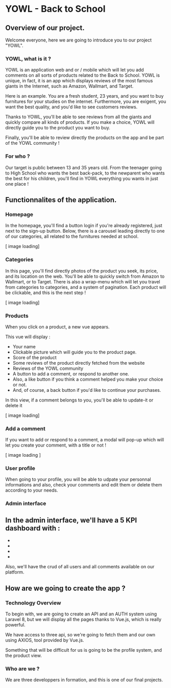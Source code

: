 # YOWL - Back to School

## Overview of our project.

Welcome everyone, here we are going to introduce you to our project "YOWL".

### YOWL, what is it ?

YOWL is an application web and or / mobile which will let you add comments on all sorts of products related to the Back to School.
YOWL is unique, in fact, it is an app which displays reviews of the most famous giants in the Internet, such as Amazon, Wallmart, and Target.

Here is an example. You are a fresh student, 23 years, and you want to buy furnitures for your studies on the internet. Furthermore, you are exigent, you want the best quality, and you'd like to see customers reviews.

Thanks to YOWL, you'll be able to see reviews from all the giants and quickly compare all kinds of products. If you make a choice, YOWL will directly guide you to the product you want to buy. 

Finally, you'll be able to review directly the products on the app and be part of the YOWL community !

### For who ?

Our target is public between 13 and 35 years old. From the teenager going to High School who wants the best back-pack, to the newparent who wants the best for his children, you'll find in YOWL everything you wants in just one place !



## Functionnalites of the application. 

### Homepage

In the homepage, you'll find a button login if you're already registered, just next to the sign-up button. 
Below, there is a carousel leading directly to one of our categories, all related to the furnitures needed at school.

[ image loading]

### Categories

In this page, you'll find directly photos of the product you seek, its price, and its location on the web. You'll be able to quickly switch from Amazon to Wallmart, or to Target. There is also a wrap-menu which will let you travel from categories to categories, and a system of pagination. Each product will be clickable, and this is the next step !

[ image loading]

### Products

When you click on a product, a new vue appears. 

This vue will display  : 

- Your name
- Clickable picture which will guide you to the product page.
- Score of the product 
- Some reviews of the product directly fetched from the website
- Reviews of the YOWL community
- A button to add a comment, or respond to another one.
- Also, a like button if you think a comment helped you make your choice or not.
- And, of course, a back button if you'd like to continue your purchases.

In this view, if a comment belongs to you,  you'll be able to update-it or delete it

[ image loading]

### Add a comment 

If you want to add or respond to a comment, a modal will pop-up which will let you create your comment, with a title or not ! 

[ image loading ]


### User profile

When going to your profile, you will be able to udpate your personnal informations and also, check your comments and edit them or delete them according to your needs.

### Admin interface

In the admin interface, we'll have a 5 KPI dashboard with :
- 
- 
- 
- 
- 

Also, we'll have the crud of all users and all comments available on our platform.

## How are we going to create the app ?

### Technology Overview

To begin with, we are going to create an API and an AUTH system using Laravel 8, but we will display all the pages thanks to Vue.js, which is really powerful.

We have access to three api, so we're going to fetch them and our own using AXIOS, tool provided by Vue.js.

Something that will be difficult for us is going to be the profile system, and the product view.

### Who are we ?

We are three developpers in formation, and this is one of our final projects.










